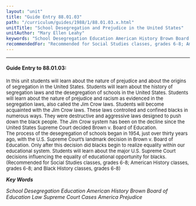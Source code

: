 ```yaml
---
layout: "unit"
title: "Guide Entry 88.01.03"
path: "/curriculum/guides/1988/1/88.01.03.x.html"
unitTitle: "School Desegregation and Prejudice in the United States"
unitAuthor: "Mary Ellen Leahy"
keywords: "School Desegregation Education American History Brown Board of Education Law Supreme Court Cases America Prejudice"
recommendedFor: "Recommended for Social Studies classes, grades 6-8; American History classes, grades 6-8; and Black History classes, grades 6-8"
---
```

<body>
<hr/>
<h4>
Guide Entry to 88.01.03:
</h4>
<font size="-1">
<dl>
<dt>
In this unit students will learn about the nature of prejudice and about the origins of segregation in the United States. Students will learn about the history of segregation laws and the desegregation of schools in the United States. Students will learn about the nature of prejudice and racism as evidenced in the segregation laws, also called the Jim Crow laws. Students will become acquainted with the Jim Crow laws. These laws controlled and confined blacks in numerous ways. They were destructive and aggressive laws designed to push down the black people. The Jim Crow system has been on the decline since the United States Supreme Court decided Brown v. Board of Education.
<dt>
The process of the desegregation of schools began in 1954, just over thirty years ago, with the U.S. Supreme Court’s landmark decision in Brown v. Board of Education. Only after this decision did blacks begin to realize equality within our educational system. Students will learn about the major U.S. Supreme Court decisions influencing the equality of educational opportunity for blacks.
<dt>
(Recommended for Social Studies classes, grades 6-8; American History classes, grades 6-8; and Black History classes, grades 6-8)
</dt>
</dt>
</dt>
</dl>
</font>
<p>
<b>
<i>
Key Words
</i>
</b>
<br/>
</p>
<p>
<i>
School Desegregation Education American History Brown Board of Education Law Supreme Court Cases America Prejudice
</i>
</p>
</body>